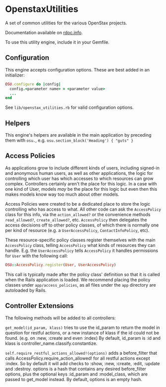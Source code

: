 OpenstaxUtilities
=================

A set of common utilities for the various OpenStax projects.

Documentation available on [rdoc.info](http://rdoc.info/github/openstax/openstax_utilities/master/frames).

To use this utility engine, include it in your Gemfile.

## Configuration

This engine accepts configuration options. These are best added in an initializer:

```rb
OSU.configure do |config|
  config.<parameter name> = <parameter value>
  ...
end
```

See `lib/openstax_utilities.rb` for valid configuration options.

## Helpers

This engine's helpers are available in the main application by preceding them with `osu.`, e.g. `osu.section_block('Heading') { "guts" }`

## Access Policies

As applications grow to include different kinds of users, including signed-in and anonymous human users, as well as other applications, the logic for controlling which user has which accesses to which resources can grow complex.  Controllers certainly aren't the place for this logic.  In a case with one kind of User, models *may* be the place for this logic but even then this makes models know way too much about other models.

Access Policies were created to be a dedicated place to store the logic controlling who has access to what.  All other code can ask the `AccessPolicy` class for this info, via the `action_allowed?` or the convenience methods `read_allowed?`, `create_allowed?`, etc.  `AccessPolicy` then delegates the access decisions off to other policy classes, of which there is normally one per kind of resource (e.g. a `UserAccessPolicy`, `ContactInfoPolicy`, etc).

These resource-specific policy classes register themselves with the main `AccessPolicy` class, telling `AccessPolicy` what kinds of resources they can handle.  E.g. the `UserAccessPolicy` tells `AccessPolicy` it handles permissions for `User` with the following call:

```rb
OSU::AccessPolicy.register(User, UserAccessPolicy)
```

This call is typically made after the policy class' definition so that it is called when the Rails application is loaded. We recommend placing the policy classes under `app/access_policies`, as all files under the `app` directory are autoloaded by Rails.

## Controller Extensions

The following methods will be added to all controllers:

`get_model(id_param, klass)` tries to use the id_param to return the model in question for
restful actions, or a new instance of klass if the id could not be found.
(e.g. on :new, :create and even :index)
By default, id_param is :id and klass is controller_name.classify.constantize.

`self.require_restful_actions_allowed!(options)` adds a before_filter that calls AccessPolicy.require_action_allowed! for all restful actions except :index. So by default it will add checks to :show, :new, :create, :edit, :update and :destroy.
options is a hash that contains any desired before_filter options, plus the optional keys :id_param and :model_class, which are passed to get_model instead.
By default, options is an empty hash.
